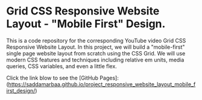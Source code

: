 # Grid CSS Responsive Website Layout - "Mobile First" Design.
 This is a code repository for the corresponding YouTube video Grid CSS Responsive Website Layout. 
 In this project, we will build a "mobile-first" single page website layout from scratch using the CSS Grid. 
 We will use modern CSS features and techniques including relative em units, media queries, CSS variables, and even a little flex.

Click the link blow to see the [GitHub Pages]: (https://saddamarbaa.github.io/project_responsive_website_layout_mobile_first_design/)

